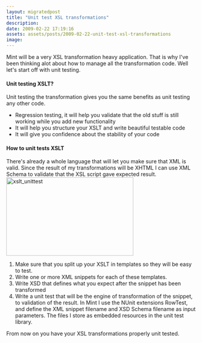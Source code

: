 ```yaml
---
layout: migratedpost
title: "Unit test XSL transformations"
description:
date: 2009-02-22 17:19:16
assets: assets/posts/2009-02-22-unit-test-xsl-transformations
image: 
---
```


<p>Mint will be a very XSL transformation heavy application. That is why I've been thinking alot about how to manage all the transformation code. Well let's start off with unit testing.</p>
<h4>Unit testing XSLT?</h4>
<p>Unit testing the transformation gives you the same benefits as unit testing any other code.</p>
<ul>
<li>Regression testing, it will help you validate that the old stuff is still working while you add new functionality</li>
<li>It will help you structure your XSLT and write beautiful testable code</li>
<li>It will give you confidence about the stability of your code</li>
</ul>
<h4>How to unit tests XSLT</h4>
<p>There's already a whole language that will let you make sure that XML is valid. Since the result of my transformations will be XHTML I can use XML Schema to validate that the XSL script gave expected result.<img class="alignnone size-full wp-image-191" title="xslt_unittest" style="margin-right: 100%;" src="http://litemedia.info/media/Default/Mint/xslt_unittest.png" alt="xslt_unittest" width="337" height="208" /></p>
<ol>
<li>Make sure that you split up your XSLT in templates so they will be easy to test.</li>
<li>Write one or more XML snippets for each of these templates.</li>
<li>Write XSD that defines what you expect after the snippet has been transformed</li>
<li>Write a unit test that will be the engine of transformation of the snippet, to validation of the result. In Mint I use the NUnit extensions RowTest, and define the XML snippet filename and XSD Schema filename as input parameters. The files I store as embedded resources in the unit test library.</li>
</ol>
<p>From now on you have your XSL transformations properly unit tested.</p>
